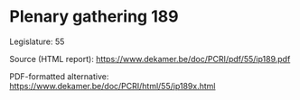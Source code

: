 # Plenary gathering 189

Legislature: 55

Source (HTML report): https://www.dekamer.be/doc/PCRI/pdf/55/ip189.pdf

PDF-formatted alternative: https://www.dekamer.be/doc/PCRI/html/55/ip189x.html

